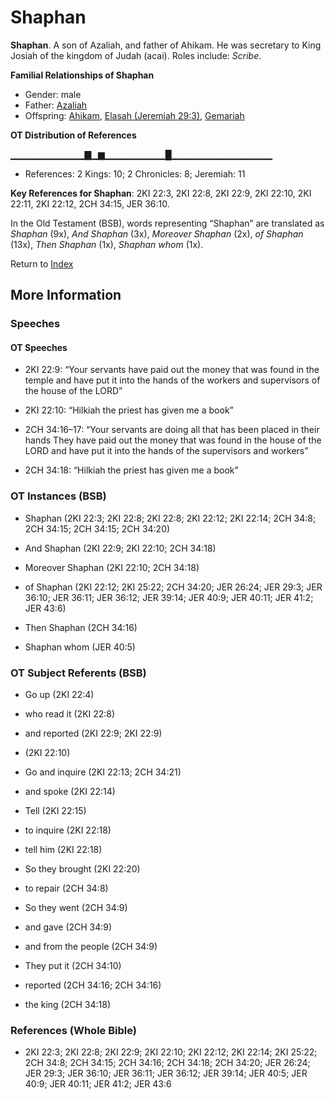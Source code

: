 # Shaphan
**Shaphan**. 
A son of Azaliah, and father of Ahikam. He was secretary to King Josiah of the kingdom of Judah (acai). 
Roles include: 
_Scribe_. 




**Familial Relationships of Shaphan**


* Gender: male
* Father: [Azaliah](Azaliah.md)
* Offspring: [Ahikam](Ahikam.md), [Elasah (Jeremiah 29:3)](Elasah.2.md), [Gemariah](Gemariah.2.md)


**OT Distribution of References**

▁▁▁▁▁▁▁▁▁▁▁▇▁▆▁▁▁▁▁▁▁▁▁█▁▁▁▁▁▁▁▁▁▁▁▁▁▁▁
* References: 2 Kings: 10; 2 Chronicles: 8; Jeremiah: 11



**Key References for Shaphan**: 
2KI 22:3, 2KI 22:8, 2KI 22:9, 2KI 22:10, 2KI 22:11, 2KI 22:12, 2CH 34:15, JER 36:10. 


In the Old Testament (BSB), words representing “Shaphan” are translated as 
*Shaphan* (9x), *And Shaphan* (3x), *Moreover Shaphan* (2x), *of Shaphan* (13x), *Then Shaphan* (1x), *Shaphan whom* (1x). 




Return to [Index](00-Index.md)

## More Information

### Speeches

#### OT Speeches

* 2KI 22:9: “Your servants have paid out the money that was found in the temple and have put it into the hands of the workers and supervisors of the house of the LORD”

* 2KI 22:10: “Hilkiah the priest has given me a book”

* 2CH 34:16–17: “Your servants are doing all that has been placed in their hands They have paid out the money that was found in the house of the LORD and have put it into the hands of the supervisors and workers”

* 2CH 34:18: “Hilkiah the priest has given me a book”

### OT Instances (BSB)

* Shaphan (2KI 22:3; 2KI 22:8; 2KI 22:8; 2KI 22:12; 2KI 22:14; 2CH 34:8; 2CH 34:15; 2CH 34:15; 2CH 34:20)

* And Shaphan (2KI 22:9; 2KI 22:10; 2CH 34:18)

* Moreover Shaphan (2KI 22:10; 2CH 34:18)

* of Shaphan (2KI 22:12; 2KI 25:22; 2CH 34:20; JER 26:24; JER 29:3; JER 36:10; JER 36:11; JER 36:12; JER 39:14; JER 40:9; JER 40:11; JER 41:2; JER 43:6)

* Then Shaphan (2CH 34:16)

* Shaphan whom (JER 40:5)



### OT Subject Referents (BSB)

* Go up (2KI 22:4)

* who read it (2KI 22:8)

* and reported (2KI 22:9; 2KI 22:9)

*  (2KI 22:10)

* Go and inquire (2KI 22:13; 2CH 34:21)

* and spoke (2KI 22:14)

* Tell (2KI 22:15)

* to inquire (2KI 22:18)

* tell him (2KI 22:18)

* So they brought (2KI 22:20)

* to repair (2CH 34:8)

* So they went (2CH 34:9)

* and gave (2CH 34:9)

* and from the people (2CH 34:9)

* They put it (2CH 34:10)

* reported (2CH 34:16; 2CH 34:16)

* the king (2CH 34:18)



### References (Whole Bible)

* 2KI 22:3; 2KI 22:8; 2KI 22:9; 2KI 22:10; 2KI 22:12; 2KI 22:14; 2KI 25:22; 2CH 34:8; 2CH 34:15; 2CH 34:16; 2CH 34:18; 2CH 34:20; JER 26:24; JER 29:3; JER 36:10; JER 36:11; JER 36:12; JER 39:14; JER 40:5; JER 40:9; JER 40:11; JER 41:2; JER 43:6



